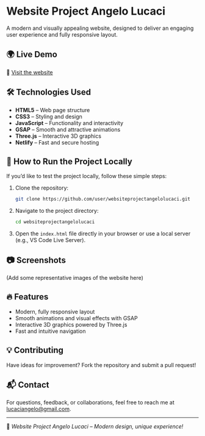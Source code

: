# Website Project Angelo Lucaci

A modern and visually appealing website, designed to deliver an engaging user experience and fully responsive layout.

## 🌍 Live Demo

🔗 [Visit the website](https://websiteprojectangelolucaci.netlify.app/)

## 🛠️ Technologies Used

- **HTML5** – Web page structure
- **CSS3** – Styling and design
- **JavaScript** – Functionality and interactivity
- **GSAP** – Smooth and attractive animations
- **Three.js** – Interactive 3D graphics
- **Netlify** – Fast and secure hosting

## 🚀 How to Run the Project Locally

If you’d like to test the project locally, follow these simple steps:

1. Clone the repository:
   ```bash
   git clone https://github.com/user/websiteprojectangelolucaci.git
   ```
2. Navigate to the project directory:
   ```bash
   cd websiteprojectangelolucaci
   ```
3. Open the `index.html` file directly in your browser or use a local server (e.g., VS Code Live Server).

## 📷 Screenshots

(Add some representative images of the website here)

## 🔥 Features

- Modern, fully responsive layout
- Smooth animations and visual effects with GSAP
- Interactive 3D graphics powered by Three.js
- Fast and intuitive navigation

## 💡 Contributing

Have ideas for improvement? Fork the repository and submit a pull request!

## 📬 Contact

For questions, feedback, or collaborations, feel free to reach me at [lucaciangelo@gmail.com](mailto:lucaciangelo@gmail.com).

---

🚀 *Website Project Angelo Lucaci – Modern design, unique experience!*

